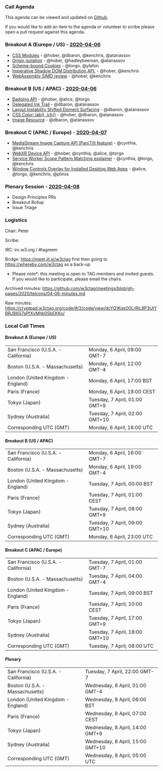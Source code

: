 ### Call Agenda

This agenda can be viewed and updated on [Github](https://github.com/w3ctag/meetings/blob/gh-pages/2020/telcons/04-06-agenda.md).

If you would like to add an item to the agenda or volunteer to scribe please open a pull request against this agenda.

### Breakout A (Europe / US) - [2020-04-06](https://www.timeanddate.com/worldclock/converter.html?iso=20200406T160000&p1=224&p2=43&p3=136&p4=195&p5=248&p6=240)

* [CSS Modules](https://github.com/w3ctag/design-reviews/issues/405) - @hober, @dbaron, @kenchris, @atanassov
* [Origin isolation](https://github.com/w3ctag/design-reviews/issues/464) - @hober, @hadleybeeman, @atanassov
* [Scheme-bound Cookies](https://github.com/w3ctag/design-reviews/issues/483) - @torgo, @ylafon
* [Imperative Shadow DOM Distribution API.](https://github.com/w3ctag/design-reviews/issues/486) - @hober, @kenchris
* [WebAssembly SIMD review](https://github.com/w3ctag/design-reviews/issues/487) - @hober, @kenchris

### Breakout B (US / APAC) - [2020-04-06](https://www.timeanddate.com/worldclock/converter.html?iso=20200406T230000&p1=224&p2=43&p3=136&p4=195&p5=248&p6=240)

* [Badging API](https://github.com/w3ctag/design-reviews/issues/387) - @hober, @alice, @torgo
* [Delegated Ink Trail](https://github.com/w3ctag/design-reviews/issues/473) - @dbaron, @atanassov
* [Layout Instability Shifted Element Surfacing](https://github.com/w3ctag/design-reviews/issues/485) - @dbaron, @atanassov
* [CSS Color: lab(), lch()](https://github.com/w3ctag/design-reviews/issues/488) - @hober, @dbaron, @atanassov
* [Image Resource](https://github.com/w3ctag/design-reviews/issues/490) - @dbaron, @atanassov

### Breakout C (APAC / Europe) - [2020-04-07](https://www.timeanddate.com/worldclock/converter.html?iso=20200407T080000&p1=224&p2=43&p3=136&p4=195&p5=248&p6=240)

* [MediaStream Image Capture API (Pan/Tilt feature)](https://github.com/w3ctag/design-reviews/issues/358) - @cynthia, @kenchris
* [WebXR Device API](https://github.com/w3ctag/design-reviews/issues/403) - @hober, @cynthia, @alice, @torgo
* [Service Worker Scope Pattern Matching explainer](https://github.com/w3ctag/design-reviews/issues/417) - @cynthia, @torgo, @kenchris
* [Window Controls Overlay for Installed Desktop Web Apps](https://github.com/w3ctag/design-reviews/issues/481) - @alice, @torgo, @kenchris, @plinss

### Plenary Session - [2020-04-08](https://www.timeanddate.com/worldclock/converter.html?iso=20200408T050000&p1=224&p2=43&p3=136&p4=195&p5=248&p6=240)

* Design Principles PRs
* Breakout Rollup
* Issue Triage

### Logistics

Chair: Peter

Scribe:

IRC: irc.w3.org / #tagmem

Bridge: https://meet.jit.si/w3ctag first then going to https://whereby.com/w3ctag as a back-up

* Please note*: this meeting is open to TAG members and invited guests. If you would like to participate, please email the chairs.

Archived minutes: https://github.com/w3ctag/meetings/blob/gh-pages/2020/telcons/04-06-minutes.md

Raw minutes: https://cryptpad.w3ctag.org/code/#/2/code/view/dcYQ1KqsO0LrRjL8P3UtYBRJ9XG7sPfXvMhb0SbEKKo/


### Local Call Times

#### Breakout A (Europe / US)

<table>
<tr><td> San Francisco (U.S.A. - California) <td> Monday, 6 April, 09:00 GMT-7</td></tr>
<tr><td> Boston (U.S.A. - Massachusetts) <td> Monday, 6 April, 12:00 GMT-4</td></tr>
<tr><td> London (United Kingdom - England) <td> Monday, 6 April, 17:00 BST</td></tr>
<tr><td> Paris (France) <td> Monday, 6 April, 18:00 CEST</td></tr>
<tr><td> Tokyo (Japan) <td> Tuesday, 7 April, 01:00 GMT+9</td></tr>
<tr><td> Sydney (Australia) <td> Tuesday, 7 April, 02:00 GMT+10</td></tr>
<tr><td> Corresponding UTC (GMT) <td> Monday, 6 April, 16:00 UTC</td></tr>
</table>

#### Breakout B (US / APAC)

<table>
<tr><td> San Francisco (U.S.A. - California) <td> Monday, 6 April, 16:00 GMT-7</td></tr>
<tr><td> Boston (U.S.A. - Massachusetts) <td> Monday, 6 April, 19:00 GMT-4</td></tr>
<tr><td> London (United Kingdom - England) <td> Tuesday, 7 April, 00:00 BST</td></tr>
<tr><td> Paris (France) <td> Tuesday, 7 April, 01:00 CEST</td></tr>
<tr><td> Tokyo (Japan) <td> Tuesday, 7 April, 08:00 GMT+9</td></tr>
<tr><td> Sydney (Australia) <td> Tuesday, 7 April, 09:00 GMT+10</td></tr>
<tr><td> Corresponding UTC (GMT) <td> Monday, 6 April, 23:00 UTC</td></tr>
</table>

#### Breakout C (APAC / Europe)

<table>
<tr><td> San Francisco (U.S.A. - California) <td> Tuesday, 7 April, 01:00 GMT-7</td></tr>
<tr><td> Boston (U.S.A. - Massachusetts) <td> Tuesday, 7 April, 04:00 GMT-4</td></tr>
<tr><td> London (United Kingdom - England) <td> Tuesday, 7 April, 09:00 BST</td></tr>
<tr><td> Paris (France) <td> Tuesday, 7 April, 10:00 CEST</td></tr>
<tr><td> Tokyo (Japan) <td> Tuesday, 7 April, 17:00 GMT+9</td></tr>
<tr><td> Sydney (Australia) <td> Tuesday, 7 April, 18:00 GMT+10</td></tr>
<tr><td> Corresponding UTC (GMT) <td> Tuesday, 7 April, 08:00 UTC</td></tr>
</table>

#### Plenary

<table>
<tr><td> San Francisco (U.S.A. - California) <td> Tuesday, 7 April, 22:00 GMT-7</td></tr>
<tr><td> Boston (U.S.A. - Massachusetts) <td> Wednesday, 8 April, 01:00 GMT-4</td></tr>
<tr><td> London (United Kingdom - England) <td> Wednesday, 8 April, 06:00 BST</td></tr>
<tr><td> Paris (France) <td> Wednesday, 8 April, 07:00 CEST</td></tr>
<tr><td> Tokyo (Japan) <td> Wednesday, 8 April, 14:00 GMT+9</td></tr>
<tr><td> Sydney (Australia) <td> Wednesday, 8 April, 15:00 GMT+10</td></tr>
<tr><td> Corresponding UTC (GMT) <td> Wednesday, 8 April, 05:00 UTC</td></tr>
</table>
